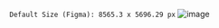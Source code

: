 ```Default Size (Figma): 8565.3 x 5696.29 px```
![image](https://user-images.githubusercontent.com/51705696/122726900-ce7ccc00-d2b9-11eb-8887-a7ac66ddc06f.png)
